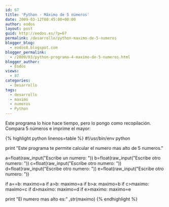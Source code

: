 ```yaml
---
id: 67
title: 'Python - Máximo de 5 números'
date: 2009-03-12T00:45:00+00:00
author: eodos
layout: post
guid: http://eodos.es/?p=67
permalink: /desarrollo/python-maximo-de-5-numeros
blogger_blog:
  - eodos0.blogspot.com
blogger_permalink:
  - /2009/03/python-programa-4-maximo-de-5-numeros.html
blogger_author:
  - Eodos
views:
  - 87
categories:
  - Desarrollo
tags:
  - desarrollo
  - maximo
  - numeros
  - Python
---
```

Este programa lo hice hace tiempo, pero lo pongo como recopilación. Compara 5 números e imprime el mayor:

{% highlight python linenos=table %}
#!/usr/bin/env python

print "Este programa te permite calcular el numero mas alto de 5 numeros."

a=float(raw_input("Escribe un numero: "))
b=float(raw_input("Escribe otro numero: "))
c=float(raw_input("Escribe otro numero: "))
d=float(raw_input("Escribe otro numero: "))
e=float(raw_input("Escribe otro numero: "))

if a==b:
  maximo=a
if a>b:
  maximo=a
if b>a:
  maximo=b
if c>maximo:
  maximo=c
if d>maximo:
  maximo=d
if e>maximo:
  maximo=e

print "El numero mas alto es:" ,str(maximo)
{% endhighlight %}
